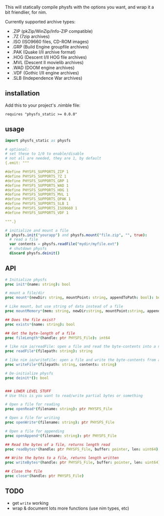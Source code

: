 This will statically compile physfs with the options you want, and wrap it a bit friendlier, for nim.

Currently supported archive types:

- .ZIP (pkZip/WinZip/Info-ZIP compatible)
- .7Z (7zip archives)
- .ISO (ISO9660 files, CD-ROM images)
- .GRP (Build Engine groupfile archives)
- .PAK (Quake I/II archive format)
- .HOG (Descent I/II HOG file archives)
- .MVL (Descent II movielib archives)
- .WAD (DOOM engine archives)
- .VDF (Gothic I/II engine archives)
- .SLB (Independence War archives)

## installation

Add this to your project's .nimble file:

```
requires "physfs_static >= 0.0.0"
```

## usage

```nim
import physfs_static as physfs

# optional:
# set these to 1/0 to enable/disable
# not all are needed, they are 1, by default
{.emit: """

#define PHYSFS_SUPPORTS_ZIP 1
#define PHYSFS_SUPPORTS_7Z 1
#define PHYSFS_SUPPORTS_GRP 1
#define PHYSFS_SUPPORTS_WAD 1
#define PHYSFS_SUPPORTS_HOG 1
#define PHYSFS_SUPPORTS_MVL 1
#define PHYSFS_SUPPORTS_QPAK 1
#define PHYSFS_SUPPORTS_SLB 1
#define PHYSFS_SUPPORTS_ISO9660 1
#define PHYSFS_SUPPORTS_VDF 1

""".}

# initialize and mount a file
if physfs.init("yourapp") and physfs.mount("file.zip", "", true):
  # read a file
  var contents = physfs.readFile("mydir/myfile.ext")
  # shutdown physfs
  discard physfs.deinit()
```

## API

```nim
# Initialize physfs
proc init*(name: string): bool

# mount a file/dir
proc mount*(newDir: string, mountPoint: string, appendToPath: bool): bool

# Like mount, but use string of data instead of a file
proc mountMemory*(mem: string, newDir:string, mountPoint:string, appendToPath:bool): bool

## Does the file exist?
proc exists*(name: string): bool

## Get the byte-length of a file
proc fileLength*(handle: ptr PHYSFS_File): int64

# like nim io/readFile: open a file and read the byte-contents into a nim string
proc readFile*(filepath: string): string

# like nim io/writeFile: open a file and write the byte-contents from a nim string
proc writeFile*(filepath: string, contents: string)

# De-initialize physfs
proc deinit*(): bool


### LOWER LEVEL STUFF
# Use this is you want to read/write partial bytes or something

# Open a file for reading
proc openRead*(filename: string): ptr PHYSFS_File

# Open a file for writing
proc openWrite*(filename: string): ptr PHYSFS_File

# Open a file for appending
proc openAppend*(filename: string): ptr PHYSFS_File

## Read the bytes of a file, returns length read
proc readBytes*(handle: ptr PHYSFS_File, buffer: pointer, len: uint64): int64

## Write the bytes to a file, returns length written
proc writeBytes*(handle: ptr PHYSFS_File, buffer: pointer, len: uint64): int64

## Close the file
proc close*(handle: ptr PHYSFS_File)
```


## TODO

- get `write` working
- wrap & document lots more functions (use nim types, etc)